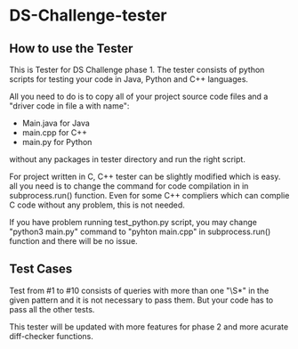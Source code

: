 # DS-Challenge-tester

## How to use the Tester
This is Tester for DS Challenge phase 1. The tester consists of python scripts for testing your code in Java, Python and C++ languages.

All you need to do is to copy all of your project source code files and a "driver code in file a with name":

+ Main.java for Java
+ main.cpp for C++
+ main.py for Python

without any packages in tester directory and run the right script.

For project written in C, C++ tester can be slightly modified which is easy. all you need is to change the command for code compilation in in subprocess.run() function.
Even for some C++ compliers which can complie C code without any problem, this is not needed.

If you have problem running test_python.py script, you may change "python3 main.py" command to "pyhton main.cpp" in subprocess.run() function and there will be no issue.

## Test Cases

Test from #1 to #10 consists of queries with more than one "\S*" in the given pattern and it is not necessary to pass them. But your code has to pass all the other tests. 


This tester will be updated with more features for phase 2 and more acurate diff-checker functions.
